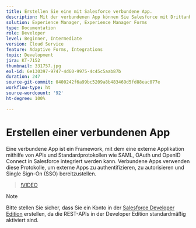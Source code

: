 ```yaml
---
title: Erstellen Sie eine mit Salesforce verbundene App.
description: Mit der verbundenen App können Sie Salesforce mit Drittanbieterapplikationen wie AEM Forms mit Salesforce integrieren.
solution: Experience Manager, Experience Manager Forms
type: Documentation
role: Developer
level: Beginner, Intermediate
version: Cloud Service
feature: Adaptive Forms, Integrations
topic: Development
jira: KT-7152
thumbnail: 331757.jpg
exl-id: 6e130397-9747-4d60-9975-4c45c5aab87b
duration: 247
source-git-commit: 0400242f6a99bc5209a8b483469d5fd88eac077e
workflow-type: ht
source-wordcount: '92'
ht-degree: 100%

---
```


# Erstellen einer verbundenen App

Eine verbundene App ist ein Framework, mit dem eine externe Applikation mithilfe von APIs und Standardprotokollen wie SAML, OAuth und OpenID Connect in Salesforce integriert werden kann. Verbundene Apps verwenden diese Protokolle, um externe Apps zu authentifizieren, zu autorisieren und Single Sign-On (SSO) bereitzustellen.

>[!VIDEO](https://video.tv.adobe.com/v/331757?quality=12&learn=on)

>[!NOTE]
>Bitte stellen Sie sicher, dass Sie ein Konto in der [Salesforce Developer Edition](https://developer.salesforce.com/signup) erstellen, da die REST-APIs in der Developer Edition standardmäßig aktiviert sind.
